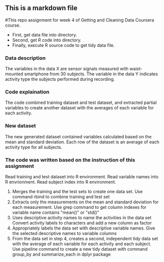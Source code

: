 ## This is a markdown file
#This repo assignment for week 4 of Getting and Cleaning Data Coursera course.
* First, get data file into directory.
* Second, get R code into directory.
* Finally, execute R source code to get tidy data file.


### Data description
The variables in the data X are sensor signals measured with waist-mounted smartphone from 30 subjects. The variable in the data Y indicates activity type the subjects performed during recording.


### Code explaination
The code combined training dataset and test dataset,  and extracted partial variables to create another dataset with the averages of each variable for each activity.


### New dataset
The new generated dataset contained variables calculated based on the mean and standard deviation. Each row of the dataset is an average of each activity type for all subjects.


### The code was written based on the instruction of this assignment
Read training and test dataset into R environment.
Read variable names into R envrionment.
Read subject index into R environment.

1. Merges the training and the test sets to create one data set.
Use command rbind to combine training and test set
2. Extracts only the measurements on the mean and standard deviation for each measurement.
Use grep command to get column indexes for variable name contains "mean()" or "std()"
3. Uses descriptive activity names to name the activities in the data set
Convert activity labels to characters and add a new column as factor
4. Appropriately labels the data set with descriptive variable names.
Give the selected descriptive names to variable columns
5. From the data set in step 4, creates a second, independent tidy data set with the average of each variable for each activity and each subject.
Use pipeline command to create a new tidy dataset with command group_by and summarize_each in dplyr package
